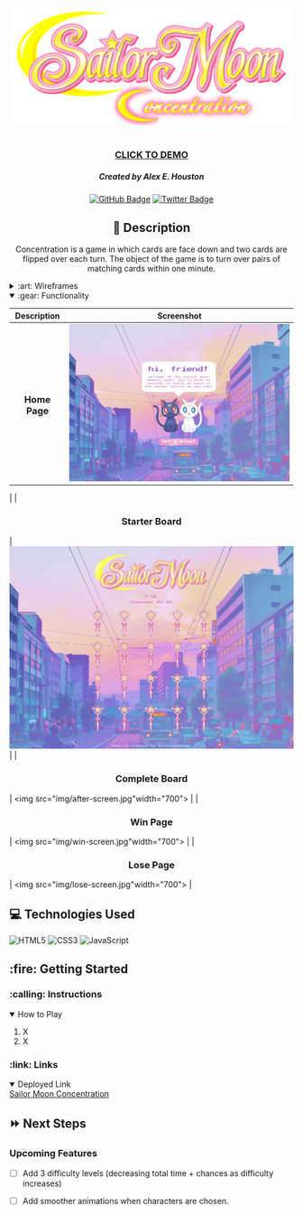 <div id="header" align="center">
    <img src="img/logo.png" width="800">
</div>

<div id="description" align="center">

#

### [CLICK TO DEMO](https://alexehouston.github.io/concentration/)

##### Created by Alex E. Houston

[![GitHub Badge](https://img.shields.io/github/followers/alexehouston?label=Follow&style=social)](https://www.github.com/alexehouston/)
[![Twitter Badge](https://img.shields.io/twitter/follow/alexehouston?label=%40alexehouston&style=social)](https://twitter.com/alexehouston)

## :pencil: Description

Concentration is a game in which cards are face down and
two cards are flipped over each turn. The object of the game
is to turn over pairs of matching cards within one minute.

</div>

<details>
  <summary>:art: Wireframes</summary>

  |   Description | Screenshot | 
  |:-------------:| -----------|
  | <h3>Feed Page</h3> | <img
    src="pseudocode/wireframe.jpg" width="700">
  /> |
</details>

<details open>
  <summary>:gear: Functionality</summary>

  |    Description    | Screenshot | 
  |:-----------------:|-------------| 
  | <h3>Home Page</h3>| <img src="img/home-screen.jpg" width="700">
  |
  | <h3 align="center">Starter Board</h3> | <img src="img/before-screen.jpg" width="700"> |
  | <h3 align="center">Complete Board</h3> | <img src="img/after-screen.jpg"width="700"> |
  | <h3 align="center">Win Page</h3> | <img src="img/win-screen.jpg"width="700"> |
  | <h3 align="center">Lose Page</h3> | <img src="img/lose-screen.jpg"width="700"> |

</details>

## :computer: Technologies Used

![HTML5](https://img.shields.io/badge/-HTML5-05122A?style=flat&logo=html5)
![CSS3](https://img.shields.io/badge/-CSS-05122A?style=flat&logo=css3)
![JavaScript](https://img.shields.io/badge/-JavaScript-05122A?style=flat&logo=javascript)


<h2>:fire: Getting Started</h2>

<h3>:calling: Instructions</h3>
<details open>
  <summary>How to Play</summary>
  <ol>
    <li>
      X
    </li>
    <li>
      X
    </li>
  </ol>
</details>

<h3>:link: Links</h3>

<details open>
  <summary>Deployed Link</summary>
  <a href="https://alexehouston.github.io/concentration/">Sailor Moon Concentration</a>
</details>

## :fast_forward: Next Steps

### Upcoming Features

- [ ] Add 3 difficulty levels (decreasing total time + chances as difficulty increases)

- [ ] Add smoother animations when characters are chosen.